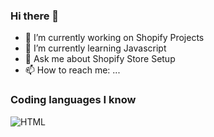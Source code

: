 ### Hi there 👋



- 🔭 I’m currently working on Shopify Projects  
- 🌱 I’m currently learning Javascript 
- 💬 Ask me about Shopify Store Setup
- 📫 How to reach me: ...

<h3>Coding languages I know</h3>

<p>
 <img alt="HTML" src="https://img.shields.io/badge/-HTML-45b8d8?style=flat-square&logo=html&logoColor=white" />
</p>
